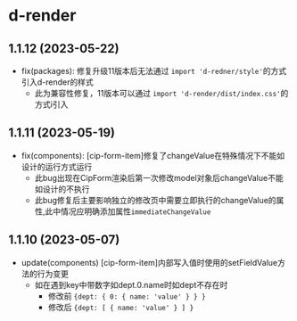 # d-render

## 1.1.12 (2023-05-22)

- fix(packages): 修复升级11版本后无法通过 `import 'd-redner/style'`的方式引入d-render的样式
    - 此为兼容性修复，11版本可以通过 `import 'd-render/dist/index.css'`的方式i引入

## 1.1.11 (2023-05-19)

- fix(components): [cip-form-item]修复了changeValue在特殊情况下不能如设计的运行方式运行
    - 此bug出现在CipForm渲染后第一次修改model对象后changeValue不能如设计的不执行
    - 此bug修复后主要影响独立的修改页中需要立即执行的changeValue的属性,此中情况应明确添加属性`immediateChangeValue`

## 1.1.10 (2023-05-07)

- update(components) [cip-form-item]内部写入值时使用的setFieldValue方法的行为变更
    - 如在遇到key中带数字如dept.0.name时如dept不存在时
      - 修改前 `{dept: { 0: { name: 'value' } } }`
      - 修改后 `{dept: [ { name: 'value' } ] }`
